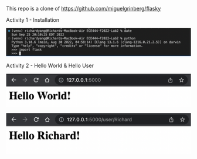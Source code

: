 This repo is a clone of https://github.com/miguelgrinberg/flasky



Activity 1 - Installation

![image-20220925201044991](README.assets/image-20220925201044991.png)



Activity 2 - Hello World & Hello User

![image-20220925202505417](README.assets/image-20220925202505417.png)

![image-20220925202452961](README.assets/image-20220925202452961.png)
